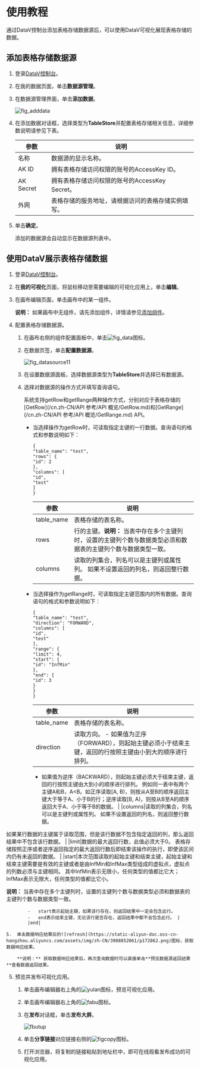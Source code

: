# 使用教程

通过DataV控制台添加表格存储数据源后，可以使用DataV可视化展现表格存储的数据。

## 添加表格存储数据源

1.  登录[DataV控制台](https://datav.aliyun.com/)。

2.  在我的数据页面，单击**数据源管理**。

3.  在数据源管理界面，单击**添加数据**。

    ![fig_adddata](https://static-aliyun-doc.oss-cn-hangzhou.aliyuncs.com/assets/img/zh-CN/3908852061/p172806.png)

4.  在添加数据对话框，选择类型为**TableStore**并配置表格存储相关信息，详细参数说明请参见下表。

    |参数|说明|
    |--|--|
    |名称|数据源的显示名称。|
    |AK ID|拥有表格存储访问权限的账号的AccessKey ID。|
    |AK Secret|拥有表格存储访问权限的账号的AccessKey Secret。|
    |外网|表格存储的服务地址，请根据访问的表格存储实例填写。|

5.  单击**确定**。

    添加的数据源会自动显示在数据源列表中。


## 使用DataV展示表格存储数据

1.  登录[DataV控制台](https://datav.aliyun.com/)。

2.  在**我的可视化**页面，将鼠标移动至需要编辑的可视化应用上，单击**编辑**。

3.  在画布编辑页面，单击画布中的某一组件。

    **说明：** 如果画布中无组件，请先添加组件，详情请参见[添加组件](/cn.zh-CN/组件管理/添加组件.md)。

4.  配置表格存储数据源。

    1.  在画布右侧的组件配置面板中，单击![fig_data](https://static-aliyun-doc.oss-cn-hangzhou.aliyuncs.com/assets/img/zh-CN/3908852061/p172815.png)图标。

    2.  在数据页签，单击**配置数据源**。

        ![fig_datasource11](https://static-aliyun-doc.oss-cn-hangzhou.aliyuncs.com/assets/img/zh-CN/6921372061/p172982.png)

    3.  在设置数据源面板，选择数据源类型为**TableStore**并选择已有数据源。

    4.  选择对数据源的操作方式并填写查询语句。

        系统支持getRow和getRange两种操作方式，分别对应于表格存储的[GetRow](/cn.zh-CN/API 参考/API 概览/GetRow.md)和[GetRange](/cn.zh-CN/API 参考/API 概览/GetRange.md) API。

        -   当选择操作为getRow时，可读取指定主键的一行数据。查询语句的格式和参数说明如下：

            ```
            {
            "table_name": "test",
            "rows": {
            "id": 2
            },
            "columns": [
            "id",
            "test"
            ]
            }
            ```

            |参数|说明|
            |--|--|
            |table\_name|表格存储的表名称。|
            |rows|行的主键。**说明：** 当表中存在多个主键列时，设置的主键列个数与数据类型必须和数据表的主键列个数与数据类型一致。 |
            |columns|读取的列集合，列名可以是主键列或属性列。 如果不设置返回的列名，则返回整行数据。 |

        -   当选择操作为getRange时，可读取指定主键范围内的所有数据。查询语句的格式和参数说明如下：

            ```
            {
            "table_name": "test",
            "direction": "FORWARD",
            "columns": [
            "id",
            "test"
            ],
            "range": {
            "limit": 4,
            "start": {
            "id": "InfMin"
            },
            "end": {
            "id": 3
            }
            }
            }
            ```

            |参数|说明|
            |--|--|
            |table\_name|表格存储的表名称。|
            |direction|读取方向。            -   如果值为正序（FORWARD），则起始主键必须小于结束主键，返回的行按照主键由小到大的顺序进行排列。
            -   如果值为逆序（BACKWARD），则起始主键必须大于结束主键，返回的行按照主键由大到小的顺序进行排列。
例如同一表中有两个主键A和B，A<B。如正序读取\[A, B\)，则按从A至B的顺序返回主键大于等于A、小于B的行；逆序读取\[B, A\)，则按从B至A的顺序返回大于A、小于等于B的数据。 |
            |columns|读取的列集合，列名可以是主键列或属性列。 如果不设置返回的列名，则返回整行数据。

如果某行数据的主键属于读取范围，但是该行数据不包含指定返回的列，那么返回结果中不包含该行数据。 |
            |limit|数据的最大返回行数，此值必须大于0。 表格存储按照正序或者逆序返回指定的最大返回行数后即结束该操作的执行，即使该区间内仍有未返回的数据。 |
            |start|本次范围读取的起始主键和结束主键，起始主键和结束主键需要是有效的主键或者是由InfMin和InfMax类型组成的虚拟点，虚拟点的列数必须与主键相同。 其中InfMin表示无限小，任何类型的值都比它大；InfMax表示无限大，任何类型的值都比它小。

**说明：** 当表中存在多个主键列时，设置的主键列个数与数据类型必须和数据表的主键列个数与数据类型一致。

            -   start表示起始主键，如果该行存在，则返回结果中一定会包含此行。
            -   end表示结束主键，无论该行是否存在，返回结果中都不会包含此行。 |
            |end|

    5.  单击数据响应结果后的![refresh](https://static-aliyun-doc.oss-cn-hangzhou.aliyuncs.com/assets/img/zh-CN/3908852061/p172862.png)图标，获取数据响应结果。

        **说明：** 获取数据响应结果后，再次查询数据时可以直接单击**预览数据源返回结果**查看数据返回结果。

5.  预览并发布可视化应用。

    1.  单击画布编辑器右上角的![yulan](https://static-aliyun-doc.oss-cn-hangzhou.aliyuncs.com/assets/img/zh-CN/5798852061/p172879.png)图标，预览可视化应用。

    2.  单击画布编辑器右上角的![fabu](https://static-aliyun-doc.oss-cn-hangzhou.aliyuncs.com/assets/img/zh-CN/5798852061/p172880.png)图标。

    3.  在**发布**对话框，单击**发布大屏**。

        ![fbutup](https://static-aliyun-doc.oss-cn-hangzhou.aliyuncs.com/assets/img/zh-CN/5798852061/p172881.png)

    4.  单击**分享链接**对应链接右侧的![figcopy](https://static-aliyun-doc.oss-cn-hangzhou.aliyuncs.com/assets/img/zh-CN/5798852061/p172883.png)图标。

    5.  打开浏览器，将复制的链接粘贴到地址栏中，即可在线观看发布成功的可视化应用。


